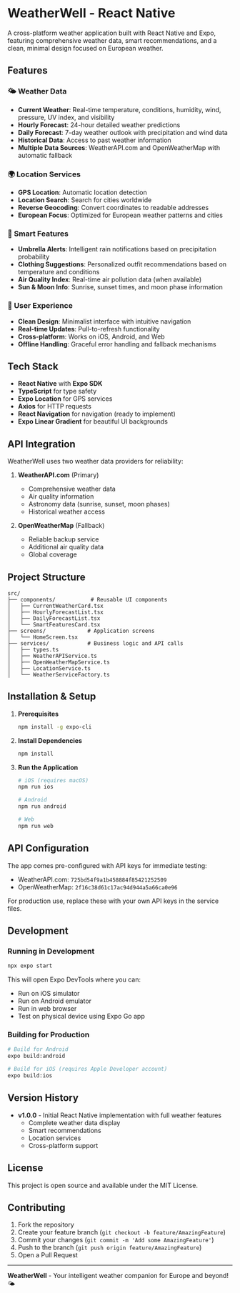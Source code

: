 # WeatherWell - React Native

A cross-platform weather application built with React Native and Expo, featuring comprehensive weather data, smart recommendations, and a clean, minimal design focused on European weather.

## Features

### 🌤️ Weather Data
- **Current Weather**: Real-time temperature, conditions, humidity, wind, pressure, UV index, and visibility
- **Hourly Forecast**: 24-hour detailed weather predictions
- **Daily Forecast**: 7-day weather outlook with precipitation and wind data
- **Historical Data**: Access to past weather information
- **Multiple Data Sources**: WeatherAPI.com and OpenWeatherMap with automatic fallback

### 🌍 Location Services
- **GPS Location**: Automatic location detection
- **Location Search**: Search for cities worldwide
- **Reverse Geocoding**: Convert coordinates to readable addresses
- **European Focus**: Optimized for European weather patterns and cities

### 🤖 Smart Features
- **Umbrella Alerts**: Intelligent rain notifications based on precipitation probability
- **Clothing Suggestions**: Personalized outfit recommendations based on temperature and conditions
- **Air Quality Index**: Real-time air pollution data (when available)
- **Sun & Moon Info**: Sunrise, sunset times, and moon phase information

### 📱 User Experience
- **Clean Design**: Minimalist interface with intuitive navigation
- **Real-time Updates**: Pull-to-refresh functionality
- **Cross-platform**: Works on iOS, Android, and Web
- **Offline Handling**: Graceful error handling and fallback mechanisms

## Tech Stack

- **React Native** with **Expo SDK**
- **TypeScript** for type safety
- **Expo Location** for GPS services
- **Axios** for HTTP requests
- **React Navigation** for navigation (ready to implement)
- **Expo Linear Gradient** for beautiful UI backgrounds

## API Integration

WeatherWell uses two weather data providers for reliability:

1. **WeatherAPI.com** (Primary)
   - Comprehensive weather data
   - Air quality information
   - Astronomy data (sunrise, sunset, moon phases)
   - Historical weather access

2. **OpenWeatherMap** (Fallback)
   - Reliable backup service
   - Additional air quality data
   - Global coverage

## Project Structure

```
src/
├── components/           # Reusable UI components
│   ├── CurrentWeatherCard.tsx
│   ├── HourlyForecastList.tsx
│   ├── DailyForecastList.tsx
│   └── SmartFeaturesCard.tsx
├── screens/             # Application screens
│   └── HomeScreen.tsx
├── services/            # Business logic and API calls
│   ├── types.ts
│   ├── WeatherAPIService.ts
│   ├── OpenWeatherMapService.ts
│   ├── LocationService.ts
│   └── WeatherServiceFactory.ts
```

## Installation & Setup

1. **Prerequisites**
   ```bash
   npm install -g expo-cli
   ```

2. **Install Dependencies**
   ```bash
   npm install
   ```

3. **Run the Application**
   ```bash
   # iOS (requires macOS)
   npm run ios
   
   # Android
   npm run android
   
   # Web
   npm run web
   ```

## API Configuration

The app comes pre-configured with API keys for immediate testing:
- WeatherAPI.com: `725bd54f9a1b458884f85421252509`
- OpenWeatherMap: `2f16c38d61c17ac94d944a5a66ca0e96`

For production use, replace these with your own API keys in the service files.

## Development

### Running in Development
```bash
npx expo start
```

This will open Expo DevTools where you can:
- Run on iOS simulator
- Run on Android emulator  
- Run in web browser
- Test on physical device using Expo Go app

### Building for Production
```bash
# Build for Android
expo build:android

# Build for iOS (requires Apple Developer account)
expo build:ios
```

## Version History

- **v1.0.0** - Initial React Native implementation with full weather features
  - Complete weather data display
  - Smart recommendations
  - Location services
  - Cross-platform support

## License

This project is open source and available under the MIT License.

## Contributing

1. Fork the repository
2. Create your feature branch (`git checkout -b feature/AmazingFeature`)
3. Commit your changes (`git commit -m 'Add some AmazingFeature'`)
4. Push to the branch (`git push origin feature/AmazingFeature`)
5. Open a Pull Request

---

**WeatherWell** - Your intelligent weather companion for Europe and beyond! 🌤️